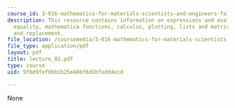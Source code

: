 ```yaml
---
course_id: 3-016-mathematics-for-materials-scientists-and-engineers-fall-2005
description: This resource contains information on expressions and evaluation, assignment,
  equality, mathematica functions, calculus, plotting, lists and matrices and rules
  and replacement.
file_location: /coursemedia/3-016-mathematics-for-materials-scientists-and-engineers-fall-2005/9fbd9fef9bb1b25e48bf6d1bfedd4ecd_lecture_02.pdf
file_type: application/pdf
layout: pdf
title: lecture_02.pdf
type: course
uid: 9fbd9fef9bb1b25e48bf6d1bfedd4ecd

---
```

None